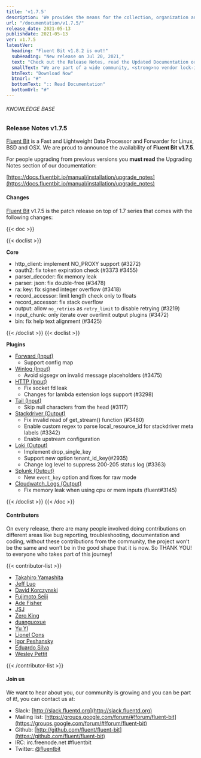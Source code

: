 ```yaml
---
title: 'v1.7.5'
description: 'We provides the means for the collection, organization and computerized retrieval of knowledgeand Lightweight Data Forwarder for Linux, BSD and OSX. We are proud to announce the availability of Fluent Bit v1.7.5.'
url: "/documentation/v1.7.5/"
release_date: 2021-05-13
publishdate: 2021-05-13
ver: v1.7.5
latestVer:
  heading: "Fluent Bit v1.8.2 is out!"
  subHeading: "New release on Jul 20, 2021,"
  text: "Check out the Release Notes, read the Updated Documentation or jump directly to the Downloads Section."
  smallText: "We are part of a wide community, <strong>no vendor lock-in.</strong>"
  btnText: "Download Now"
  btnUrl: "#"
  bottomText: ":: Read Documentation"
  bottomUrl: "#"
---
```


###### KNOWLEDGE BASE

### Release Notes v1.7.5

[Fluent Bit](https://fluentbit.io) is a Fast and Lightweight Data Processor and Forwarder for Linux, BSD and OSX. We are proud to announce the availability of **Fluent Bit v1.7.5**.

For people upgrading from previous versions you **must read** the Upgrading Notes section of our documentation:

[https://docs.fluentbit.io/manual/installation/upgrade_notes](https://docs.fluentbit.io/manual/installation/upgrade_notes)

#### Changes

[Fluent Bit](https://fluentbit.io) v1.7.5 is the patch release on top of 1.7 series that comes with the following changes:


{{< doc >}}

{{< doclist >}}

**Core**

* http_client: implement NO_PROXY support (#3272)
* oauth2: fix token expiration check (#3373 #3455)
* parser_decoder: fix memory leak
* parser: json: fix double-free (#3478)
* ra: key: fix signed integer overflow (#3418)
* record_accessor: limit length check only to floats
* record_accessor: fix stack overflow
* output: allow `no_retries` as `retry_limit` to disable retrying (#3219)
* input_chunk: only iterate over overlimit output plugins (#3472)
* bin: fix help text alignment (#3425)

{{< /doclist >}}
{{< doclist >}}

**Plugins**

* [Forward (Input)](https://docs.fluentbit.io/manual/pipeline/inputs/forward/)
  * Support config map
* [Winlog (Input)](https://docs.fluentbit.io/manual/pipeline/inputs/winlog/)
  * Avoid sigsegv on invalid message placeholders (#3475)
* [HTTP (Input)](https://docs.fluentbit.io/manual/pipeline/inputs/http/)
  * Fix socket fd leak
  * Changes for lambda extension logs support (#3298)
* [Tail (Input)](https://docs.fluentbit.io/manual/pipeline/inputs/tail/)
  * Skip null characters from the head (#3117)
* [Stackdriver (Output)](https://docs.fluentbit.io/manual/pipeline/outputs/stackdriver/)
  * Fix invalid read of get_stream() function (#3480)
  * Enable custom regex to parse local_resource_id for stackdriver meta labels (#3342)
  * Enable upstream configuration
* [Loki (Output)](https://docs.fluentbit.io/manual/pipeline/outputs/loki/)
  * Implement drop_single_key
  * Support new option tenant_id_key(#2935)
  * Change log level to suppress 200-205 status log (#3363)
* [Splunk (Output)](https://docs.fluentbit.io/manual/pipeline/outputs/splunk/)
  * New `event_key` option and fixes for raw mode
* [Cloudwatch_Logs (Output)](https://docs.fluentbit.io/manual/pipeline/outputs/cloudwatch_logs/)
  * Fix memory leak when using cpu or mem inputs (fluent#3145)

{{< /doclist >}}
{{< /doc >}}

#### Contributors

On every release, there are many people involved doing contributions on different areas like bug reporting, troubleshooting, documentation and coding, without these contributions from the community, the project won’t be the same and won’t be in the good shape that it is now. So THANK YOU! to everyone who takes part of this journey!

{{< contributor-list >}}

* [Takahiro Yamashita](https://github.com/nokute78)
* [Jeff Luo](https://github.com/JeffLuoo)
* [David Korczynski](https://github.com/DavidKorczynski)
* [Fujimoto Seiji](https://github.com/fujimotos)
* [Ade Fisher](https://github.com/adefisher)
* [JSJ](https://github.com/jsjeannotte)
* [Zero King](https://github.com/l2dy)
* [duanguoxue](https://github.com/duanguoxue)
* [Yu YI](https://github.com/erain)
* [Lionel Cons](https://github.com/LionelCons)
* [Igor Peshansky](https://github.com/igorpeshansky)
* [Eduardo Silva](https://github.com/edsiper)
* [Wesley Pettit](https://github.com/PettitWesley)

{{< /contributor-list >}}

#### Join us

We want to hear about you, our community is growing and you can be part of it!, you can contact us at:

* Slack: [http://slack.fluentd.org](http://slack.fluentd.org)
* Mailing list: [https://groups.google.com/forum/#!forum/fluent-bit](https://groups.google.com/forum/#!forum/fluent-bit)
* Github: [http://github.com/fluent/fluent-bit](https://github.com/fluent/fluent-bit)
* IRC: irc.freenode.net #fluentbit
* Twitter: [@fluentbit](https://twitter.com/fluentbit)